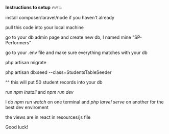 <b>Instructions to setup</b> :fire::fire::boom:

install composer/laravel/node if you haven't already

pull this code into your local machine

go to your db admin page and create new db, I named mine "SP-Performers"

go to your .env file and make sure everything matches with your db 

php artisan migrate

php artisan db:seed --class=StudentsTableSeeder

^^ this will put 50 student records into your db

run <i>npm install</i> and <i>npm run dev</i>

I do <i>npm run watch</i> on one terminal and <i>php larvel serve</i> on another for the best dev enviroment 

the views are in react in resources/js file

Good luck!
